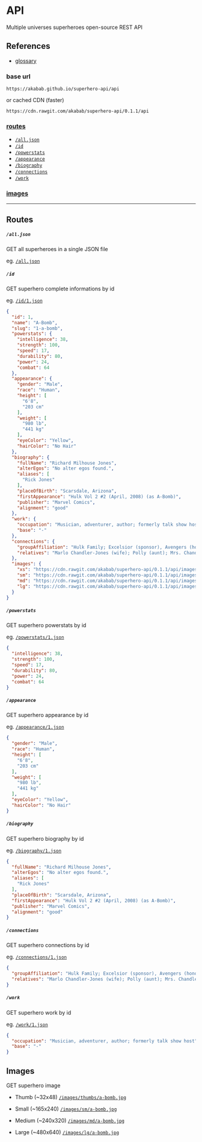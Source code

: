 
# API

Multiple universes superheroes open-source REST API

## References
- [glossary](glossary.md)

### base url
`https://akabab.github.io/superhero-api/api`

or cached CDN (faster)

`https://cdn.rawgit.com/akabab/superhero-api/0.1.1/api`


### [routes](#routes-1)
- [`/all.json`](#alljson)
- [`/id`](#id)
- [`/powerstats`](#powerstats)
- [`/appearance`](#appearance)
- [`/biography`](#biography)
- [`/connections`](#connections)
- [`/work`](#work)

### [images](#images-1)

----

## Routes

##### `/all.json`
GET all superheroes in a single JSON file

eg. [`/all.json`](https://cdn.rawgit.com/akabab/superhero-api/0.1.1/api/all.json)

##### `/id`
GET superhero complete informations by id

eg. [`/id/1.json`](https://cdn.rawgit.com/akabab/superhero-api/0.1.1/api/id/1.json)
```json
{
  "id": 1,
  "name": "A-Bomb",
  "slug": "1-a-bomb",
  "powerstats": {
    "intelligence": 38,
    "strength": 100,
    "speed": 17,
    "durability": 80,
    "power": 24,
    "combat": 64
  },
  "appearance": {
    "gender": "Male",
    "race": "Human",
    "height": [
      "6'8",
      "203 cm"
    ],
    "weight": [
      "980 lb",
      "441 kg"
    ],
    "eyeColor": "Yellow",
    "hairColor": "No Hair"
  },
  "biography": {
    "fullName": "Richard Milhouse Jones",
    "alterEgos": "No alter egos found.",
    "aliases": [
      "Rick Jones"
    ],
    "placeOfBirth": "Scarsdale, Arizona",
    "firstAppearance": "Hulk Vol 2 #2 (April, 2008) (as A-Bomb)",
    "publisher": "Marvel Comics",
    "alignment": "good"
  },
  "work": {
    "occupation": "Musician, adventurer, author; formerly talk show host",
    "base": "-"
  },
  "connections": {
    "groupAffiliation": "Hulk Family; Excelsior (sponsor), Avengers (honorary member); formerly partner of the Hulk, Captain America and Captain Marvel; Teen Brigade; ally of Rom",
    "relatives": "Marlo Chandler-Jones (wife); Polly (aunt); Mrs. Chandler (mother-in-law); Keith Chandler, Ray Chandler, three unidentified others (brothers-in-law); unidentified father (deceased); Jackie Shorr (alleged mother; unconfirmed)"
  },
  "images": {
    "xs": "https://cdn.rawgit.com/akabab/superhero-api/0.1.1/api/images/xs/1-a-bomb.jpg",
    "sm": "https://cdn.rawgit.com/akabab/superhero-api/0.1.1/api/images/sm/1-a-bomb.jpg",
    "md": "https://cdn.rawgit.com/akabab/superhero-api/0.1.1/api/images/md/1-a-bomb.jpg",
    "lg": "https://cdn.rawgit.com/akabab/superhero-api/0.1.1/api/images/lg/1-a-bomb.jpg"
  }
}
```

##### `/powerstats`
GET superhero powerstats by id

eg. [`/powerstats/1.json`](https://cdn.rawgit.com/akabab/superhero-api/0.1.1/api/powerstats/1.json)
```json
{
  "intelligence": 38,
  "strength": 100,
  "speed": 17,
  "durability": 80,
  "power": 24,
  "combat": 64
}
```

##### `/appearance`
GET superhero appearance by id

eg. [`/appearance/1.json`](https://cdn.rawgit.com/akabab/superhero-api/0.1.1/api/appearance/1.json)
```json
{
  "gender": "Male",
  "race": "Human",
  "height": [
    "6'8",
    "203 cm"
  ],
  "weight": [
    "980 lb",
    "441 kg"
  ],
  "eyeColor": "Yellow",
  "hairColor": "No Hair"
}
```

##### `/biography`
GET superhero biography by id

eg. [`/biography/1.json`](https://cdn.rawgit.com/akabab/superhero-api/0.1.1/api/biography/1.json)
```json
{
  "fullName": "Richard Milhouse Jones",
  "alterEgos": "No alter egos found.",
  "aliases": [
    "Rick Jones"
  ],
  "placeOfBirth": "Scarsdale, Arizona",
  "firstAppearance": "Hulk Vol 2 #2 (April, 2008) (as A-Bomb)",
  "publisher": "Marvel Comics",
  "alignment": "good"
}
```

##### `/connections`
GET superhero connections by id

eg. [`/connections/1.json`](https://cdn.rawgit.com/akabab/superhero-api/0.1.1/api/connections/1.json)
```json
{
  "groupAffiliation": "Hulk Family; Excelsior (sponsor), Avengers (honorary member); formerly partner of the Hulk, Captain America and Captain Marvel; Teen Brigade; ally of Rom",
  "relatives": "Marlo Chandler-Jones (wife); Polly (aunt); Mrs. Chandler (mother-in-law); Keith Chandler, Ray Chandler, three unidentified others (brothers-in-law); unidentified father (deceased); Jackie Shorr (alleged mother; unconfirmed)"
}
```

##### `/work`
GET superhero work by id

eg. [`/work/1.json`](https://cdn.rawgit.com/akabab/superhero-api/0.1.1/api/work/1.json)
```json
{
  "occupation": "Musician, adventurer, author; formerly talk show host",
  "base": "-"
}
```


## Images
GET superhero image

- Thumb (~32x48)
[`/images/thumbs/a-bomb.jpg`](https://cdn.rawgit.com/akabab/superhero-api/0.1.1/api/images/thumbs/a-bomb.jpg)

- Small (~165x240)
[`/images/sm/a-bomb.jpg`](https://cdn.rawgit.com/akabab/superhero-api/0.1.1/api/images/sm/a-bomb.jpg)

- Medium (~240x320)
[`/images/md/a-bomb.jpg`](https://cdn.rawgit.com/akabab/superhero-api/0.1.1/api/images/md/a-bomb.jpg)

- Large (~480x640)
[`/images/lg/a-bomb.jpg`](https://cdn.rawgit.com/akabab/superhero-api/0.1.1/api/images/lg/a-bomb.jpg)
